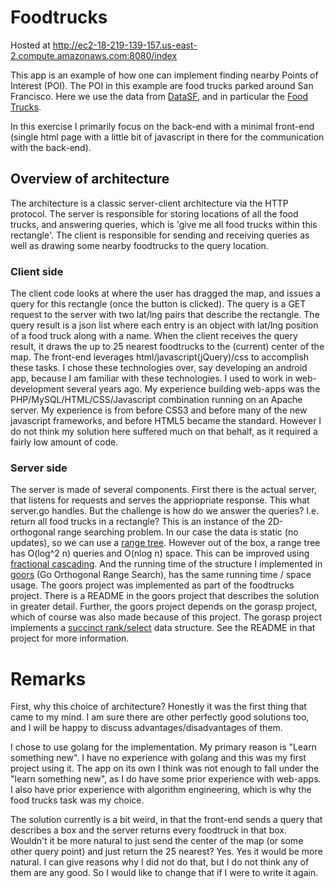 # Foodtrucks

Hosted at http://ec2-18-219-139-157.us-east-2.compute.amazonaws.com:8080/index

This app is an example of how one can implement finding nearby Points of Interest (POI).
The POI in this example are food trucks parked around San Francisco.
Here we use the data from [DataSF](https://datasf.org/), and in particular the [Food Trucks](https://data.sfgov.org/Economy-and-Community/Mobile-Food-Facility-Permit/rqzj-sfat).

In this exercise I primarily focus on the back-end with a minimal front-end (single html page with a little bit of javascript in there for the communication with the back-end).

## Overview of architecture
The architecture is a classic server-client architecture via the HTTP protocol.
The server is responsible for storing locations of all the food trucks, and answering queries, which is 'give me all food trucks within this rectangle'.
The client is responsible for sending and receiving queries as well as drawing some nearby foodtrucks to the query location.

### Client side
The client code looks at where the user has dragged the map, and issues a query for this rectangle (once the button is clicked).
The query is a GET request to the server with two lat/lng pairs that describe the rectangle.
The query result is a json list where each entry is an object with lat/lng position of a food truck along with a name.
When the client receives the query result, it draws the up to 25 nearest foodtrucks to the (current) center of the map.
The front-end leverages html/javascript(jQuery)/css to accomplish these tasks.
I chose these technologies over, say developing an android app, because I am familiar with these technologies.
I used to work in web-development several years ago. My experience building web-apps was the PHP/MySQL/HTML/CSS/Javascript combination running on an Apache server.
My experience is from before CSS3 and before many of the new javascript frameworks, and before HTML5 became the standard.
However I do not think my solution here suffered much on that behalf, as it required a fairly low amount of code.


### Server side
The server is made of several components.
First there is the actual server, that listens for requests and serves the appriopriate response. This what server.go handles.
But the challenge is how do we answer the queries? I.e. return all food trucks in a rectangle?
This is an instance of the 2D-orthogonal range searching problem.
In our case the data is static (no updates), so we can use a [range tree](https://en.wikipedia.org/wiki/Range_tree).
However out of the box, a range tree has O(log^2 n) queries and O(nlog n) space. This can be improved using [fractional cascading](https://en.wikipedia.org/wiki/Fractional_cascading).
And the running time of the structure I implemented in [goors](https://github.com/jasn/goors) (Go Orthogonal Range Search), has the same running time / space usage.
The goors project was implemented as part of the foodtrucks project. There is a README in the goors project that describes the solution in greater detail.
Further, the goors project depends on the gorasp project, which of course was also made because of this project.
The gorasp project implements a [succinct rank/select](https://en.wikipedia.org/wiki/Succinct_data_structure) data structure. See the README in that project for more information.


# Remarks
First, why this choice of architecture? Honestly it was the first thing that came to my mind.
I am sure there are other perfectly good solutions too, and I will be happy to discuss advantages/disadvantages of them.

I chose to use golang for the implementation.
My primary reason is "Learn something new". I have no experience with golang and this was my first project using it.
The app on its own I think was not enough to fall under the "learn something new", as I do have some prior experience with web-apps.
I also have prior experience with algorithm engineering, which is why the food trucks task was my choice.

The solution currently is a bit weird, in that the front-end sends a query that
describes a box and the server returns every foodtruck in that box. Wouldn't it be more natural to just send the center of the map
(or some other query point) and just return the 25 nearest?
Yes. Yes it would be more natural. I can give reasons why I did not do that, but I do not think any of them are any good. So I would like to change that if I were to write it again.
